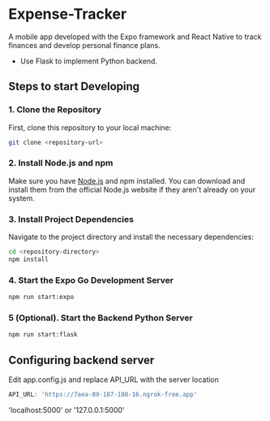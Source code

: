 # Expense-Tracker
A mobile app developed with the Expo framework and React Native to track finances and develop personal finance plans.

- Use Flask to implement Python backend.

## Steps to start Developing

### 1. Clone the Repository
First, clone this repository to your local machine:
```bash
git clone <repository-url>
```

### 2. Install Node.js and npm
Make sure you have [Node.js](https://nodejs.org) and npm installed. You can download and install them from the official Node.js website if they aren't already on your system.

### 3. Install Project Dependencies
Navigate to the project directory and install the necessary dependencies:
```bash
cd <repository-directory>
npm install
```

### 4. Start the Expo Go Development Server
```bash
npm run start:expo
```

### 5 (Optional). Start the Backend Python Server
```bash
npm run start:flask
```

## Configuring backend server
Edit app.config.js and replace API_URL with the server location
```javascript
API_URL: 'https://7aea-89-187-180-16.ngrok-free.app'
```

'localhost:5000' or '127.0.0.1:5000'

